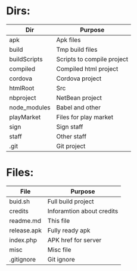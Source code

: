 # Dirs:

Dir          | Purpose 
-------------|------------------
apk          | Apk files
build        | Tmp build files
buildScripts | Scripts to compile project
compiled     | Compiled html project
cordova      | Cordova project
htmlRoot     | Src
nbproject    | NetBean project
node_modules | Babel and other
playMarket   | Files for play market
sign         | Sign staff
staff        | Other staff
.git         | Git project

# Files:

File         | Purpose 
-------------|------------------
buid.sh      | Full build project
credits      | Inforamtion about credits
readme.md    | This file
release.apk  | Fully ready apk
index.php    | APK href for server
misc         | Misc file
.gitignore   | Git ignore

